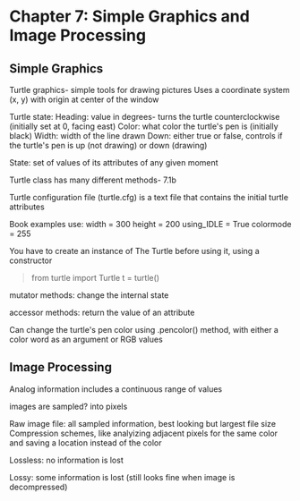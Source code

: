 # Chapter 7: Simple Graphics and Image Processing

## Simple Graphics

Turtle graphics- simple tools for drawing pictures
Uses a coordinate system (x, y) with origin at center of the window

Turtle state:
Heading: value in degrees- turns the turtle counterclockwise (initially set at 0, facing east)
Color: what color the turtle's pen is (initially black)
Width: width of the line drawn
Down: either true or false, controls if the turtle's pen is up (not drawing) or down (drawing)

State: set of values of its attributes of any given moment

Turtle class has many different methods- 7.1b

Turtle configuration file (turtle.cfg) is a text file that contains the initial turtle attributes

Book examples use:
width = 300
height = 200
using_IDLE = True
colormode = 255

You have to create an instance of The Turtle before using it, using a constructor

> from turtle import Turtle
> t = turtle()

mutator methods: change the internal state

accessor methods: return the value of an attribute

Can change the turtle's pen color using .pencolor() method, with either a color word as an argument or RGB values

## Image Processing

Analog information includes a continuous range of values

images are sampled? into pixels

Raw image file: all sampled information, best looking but largest file size
Compression schemes, like analyizing adjacent pixels for the same color and saving a location instead of the color

Lossless: no information is lost

Lossy: some information is lost (still looks fine when image is decompressed)


